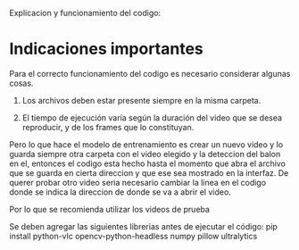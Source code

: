 Explicacion y funcionamiento del codigo:

# Indicaciones importantes
Para el correcto funcionamiento del codigo es necesario considerar algunas cosas.

1. Los archivos deben estar presente siempre en la misma carpeta.

2. El tiempo de ejecución varía según la duración del video que se desea reproducir, y de los frames que lo constituyan.

Pero lo que hace el modelo de entrenamiento es crear un nuevo video y lo guarda siempre otra carpeta con el video elegido y la deteccion del balon en el, entonces el codigo esta hecho hasta el momento que abra el archivo que se guarda en cierta direccion y que ese sea mostrado en la interfaz. De querer probar otro video seria necesario cambiar la linea en el codigo donde se indica la direccion de donde se va a abrir el video.

Por lo que se recomienda utilizar los videos de prueba

Se deben agregar las siguientes librerias antes de ejecutar el código: 
pip install python-vlc opencv-python-headless numpy pillow ultralytics
